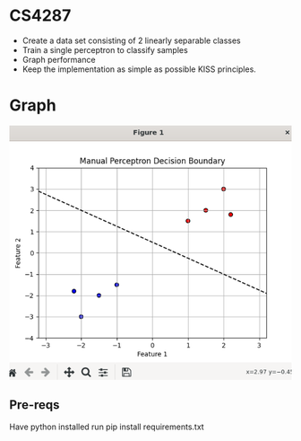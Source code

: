 # CS4287
- Create a data set consisting of 2 linearly separable classes
- Train a single perceptron to classify samples
- Graph performance
- Keep the implementation as simple as possible KISS principles.


# Graph 
![](image.png)

## Pre-reqs
Have python installed
run pip install requirements.txt